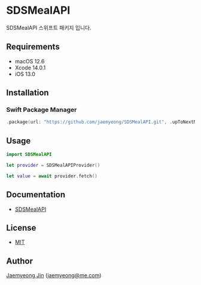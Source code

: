 # SDSMealAPI

SDSMealAPI 스위프트 패키지 입니다.

## Requirements

- macOS 12.6
- Xcode 14.0.1
- iOS 13.0

## Installation

### Swift Package Manager

```swift
.package(url: "https://github.com/jaemyeong/SDSMealAPI.git", .upToNextMajor(from: "0.1.1"))
```

## Usage

```swift
import SDSMealAPI

let provider = SDSMealAPIProvider()

let value = await provider.fetch()
```

## Documentation

- [SDSMealAPI](https://sds-meal-api.jaemyeong.com/docs/documentation/sdsmealapi/)

## License

- [MIT](LICENSE)

## Author

[Jaemyeong Jin](https://github.com/jaemyeong) ([jaemyeong@me.com](mailto:jaemyeong@me.com))
